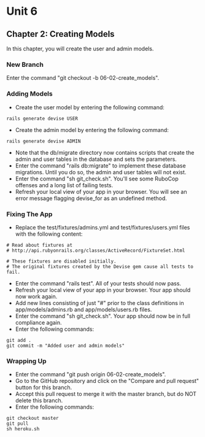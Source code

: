# Unit 6
## Chapter 2: Creating Models

In this chapter, you will create the user and admin models.

### New Branch
Enter the command "git checkout -b 06-02-create_models".

### Adding Models
* Create the user model by entering the following command:
```
rails generate devise USER
```
* Create the admin model by entering the following command:
```
rails generate devise ADMIN
```
* Note that the db/migrate directory now contains scripts that create the admin and user tables in the database and sets the parameters.
* Enter the command "rails db:migrate" to implement these database migrations. Until you do so, the admin and user tables will not exist.
* Enter the command "sh git_check.sh". You'll see some RuboCop offenses and a long list of failing tests.
* Refresh your local view of your app in your browser.  You will see an error message flagging devise_for as an undefined method.

### Fixing The App
* Replace the test/fixtures/admins.yml and test/fixtures/users.yml files with the following content:
```
# Read about fixtures at
# http://api.rubyonrails.org/classes/ActiveRecord/FixtureSet.html

# These fixtures are disabled initially.
# The original fixtures created by the Devise gem cause all tests to fail.
```
* Enter the command "rails test".  All of your tests should now pass.
* Refresh your local view of your app in your browser.  Your app should now work again.
* Add new lines consisting of just "#" prior to the class definitions in app/models/admins.rb and app/models/users.rb files.
* Enter the command "sh git_check.sh".  Your app should now be in full compliance again.
* Enter the following commands:
```
git add .
git commit -m "Added user and admin models"
```

### Wrapping Up
* Enter the command "git push origin 06-02-create_models".
* Go to the GitHub repository and click on the "Compare and pull request" button for this branch.
* Accept this pull request to merge it with the master branch, but do NOT delete this branch.
* Enter the following commands:
```
git checkout master
git pull
sh heroku.sh
```
